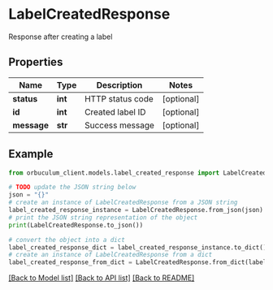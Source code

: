 # LabelCreatedResponse

Response after creating a label

## Properties

Name | Type | Description | Notes
------------ | ------------- | ------------- | -------------
**status** | **int** | HTTP status code | [optional] 
**id** | **int** | Created label ID | [optional] 
**message** | **str** | Success message | [optional] 

## Example

```python
from orbuculum_client.models.label_created_response import LabelCreatedResponse

# TODO update the JSON string below
json = "{}"
# create an instance of LabelCreatedResponse from a JSON string
label_created_response_instance = LabelCreatedResponse.from_json(json)
# print the JSON string representation of the object
print(LabelCreatedResponse.to_json())

# convert the object into a dict
label_created_response_dict = label_created_response_instance.to_dict()
# create an instance of LabelCreatedResponse from a dict
label_created_response_from_dict = LabelCreatedResponse.from_dict(label_created_response_dict)
```
[[Back to Model list]](../README.md#documentation-for-models) [[Back to API list]](../README.md#documentation-for-api-endpoints) [[Back to README]](../README.md)


